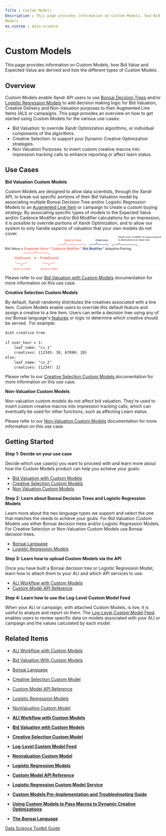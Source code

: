```yaml
---
Title : Custom Models
Description : This page provides information on Custom Models, how Bid Value and Expected Value are derived and lists the different types of Custom
Models .
ms.custom : data-science
---
```



# Custom Models



This page provides information on Custom Models, how Bid Value and
Expected Value are derived and lists the different types of Custom
Models .



## Overview

Custom Models enable Xandr API users to use <a
href="the-bonsai-language.md"
class="xref" target="_blank">Bonsai Decision Trees</a> and/or <a
href="logistic-regression-models.md"
class="xref" target="_blank">Logistic Regression Models</a> to add
decision making logic for Bid Valuation, Creative Delivery and
Non-Valuation purposes to their Augmented Line Items (ALI) or campaigns.
This page provides an overview on how to get started using Custom Models
for the various use-cases:  
  

- Bid Valuation: to override Xandr Optimization
  algorithms, or individual components of the algorithms. 
- Creative Selection: to support your Dynamic Creative Optimization
  strategies.
- Non Valuation Purposes: to insert custom creative macros into
  impression tracking calls to enhance reporting or affect learn status.





## Use Cases

**Bid Valuation Custom Models**

Custom Models are designed to allow data scientists, through the
Xandr API, to break out specific portions of
their Bid Valuation model by associating multiple Bonsai Decision Tree
and/or Logistic Regression Models to an <a
href="xandr-api/line-item-service---ali.md"
class="xref" target="_blank">Augmented Line Item</a> or campaign to
create a custom buying strategy. By associating specific types of models
to the Expected Value and/or Cadence Modifier and/or Bid Modifier
calculations for an impression, it is possible to override portions of
Xandr Optimization, and to allow our system to
only handle aspects of valuation that your own models do not cover.
![calculations for an impression](media/116524598.png)


Please refer to our <a
href="bid-valuation-with-custom-models.md"
class="xref" target="_blank">Bid Valuation with Custom Models</a>
documentation for more information on this use case. 

**Creative Selection Custom Models**

By default, Xandr randomly distributes the
creatives associated with a line item. Custom Models enable users to
override this default feature and assign a creative to a line item.
Users can write a decision tree using any of our Bonsai language's <a
href="bonsai-language-features.md"
class="xref" target="_blank">features</a> or logic to determine which
creative should be served.  For example: 

``` pre
$cat creative-tree
 
if user_hour = 1:
    leaf_name: "cs_1"
    creatives: {12345: 30, 67890: 20}
else:
    leaf_name: "cs_2"
    creatives: {12347: 1}
```

Please refer to our <a
href="creative-selection-custom-model.md"
class="xref" target="_blank">Creative Selection Custom Models </a>documentation
for more information on this use case. 

**Non-Valuation Custom Models**

Non-valuation custom models do not affect bid valuation. They're used to
insert custom creative macros into impression tracking calls, which can
eventually be used for other functions, such as affecting Learn status. 

Please refer to our <a
href="nonvaluation-custom-model.md"
class="xref" target="_blank">Non-Valuation Custom Models</a> documentation
for more information on this use case. 





## Getting Started

**Step 1: Decide on your use case**

Decide which use case(s) you want to proceed with and learn more about
how the Custom Models product can help you achieve your goals: 

- <a
  href="bid-valuation-with-custom-models.md"
  class="xref" target="_blank">Bid Valuation with Custom Models</a>
- <a
  href="creative-selection-custom-model.md"
  class="xref" target="_blank">Creative Selection Custom Models</a>
- <a
  href="nonvaluation-custom-model.md"
  class="xref" target="_blank">Non Valuation Custom Models</a>

**Step 2: Learn about Bonsai Decision Trees and Logistic Regression
Models**

Learn more about the two language types we support and select the one
that matches the needs to achieve your goals. For Bid Valuation Custom
Models use either Bonsai decision trees and/or Logistic Regression
Models. For Creative Selection or Non-Valuation Custom Models use Bonsai
decision trees. 

- <a
  href="the-bonsai-language.md"
  class="xref" target="_blank">Bonsai Language</a>
- <a
  href="logistic-regression-models.md"
  class="xref" target="_blank">Logistic Regression Models</a>

**Step 3: Learn how to upload Custom Models via the API**

Once you have built a Bonsai decision tree or Logistic Regression Model,
learn how to attach them to your ALI and which API services to use: 

- <a
  href="ali-workflow-with-custom-models.md"
  class="xref" target="_blank">ALI Workflow with Custom Models</a>
- <a
  href="custom-model-api-reference.md"
  class="xref" target="_blank">Custom Model API Reference</a>

**Step 4: Learn how to use the Log-Level Custom Model Feed**

When your ALI or campaign, with attached Custom Models, is live, it is
useful to analyze and report on them. The <a
href="log-level-custom-model-feed.md"
class="xref" target="_blank">Log-Level Custom Model Feed</a> enables
users to review specific data on models associated with your ALI or
campaign and the values calculated by each model. 





## Related Items

- <a
  href="ali-workflow-with-custom-models.md"
  class="xref" target="_blank">ALI Workflow with Custom Models</a>
- <a
  href="bid-valuation-with-custom-models.md"
  class="xref" target="_blank">Bid Valuation With Custom Models</a>
- <a
  href="the-bonsai-language.md"
  class="xref" target="_blank">Bonsai Language</a>
- <a
  href="creative-selection-custom-model.md"
  class="xref" target="_blank">Creative Selection Custom Model</a>
- <a
  href="custom-model-api-reference.md"
  class="xref" target="_blank">Custom Model API Reference</a>
- <a
  href="logistic-regression-models.md"
  class="xref" target="_blank">Logistic Regression Models</a>
- <a
  href="nonvaluation-custom-model.md"
  class="xref" target="_blank">NonValuation Custom Model</a>





- **[ALI Workflow with Custom
  Models](ali-workflow-with-custom-models.md)**  
- **[Bid Valuation with Custom
  Models](bid-valuation-with-custom-models.md)**  
- **[Creative Selection Custom
  Model](creative-selection-custom-model.md)**  
- **[Log-Level Custom Model Feed](log-level-custom-model-feed.md)**  
- **[Nonvaluation Custom Model](nonvaluation-custom-model.md)**  
- **[Logistic Regression Models](logistic-regression-models.md)**  
- **[Custom Model API Reference](custom-model-api-reference.md)**  
- **[Logistic Regression Custom Model
  Service](logistic-regression-custom-model-service.md)**  
- **[Custom Models Pre-Implementation and Troubleshooting
  Guide](custom-models-pre-implementation-and-troubleshooting-guide.md)**  
- **[Using Custom Models to Pass Macros to Dynamic Creative
  Optimizations](using-custom-models-to-pass-macros-to-dynamic-creative-optimizations.md)**  
- **[The Bonsai Language](the-bonsai-language.md)**  


<a href="data-science-toolkit-guide.md" class="link">Data Science
Toolkit Guide</a>






